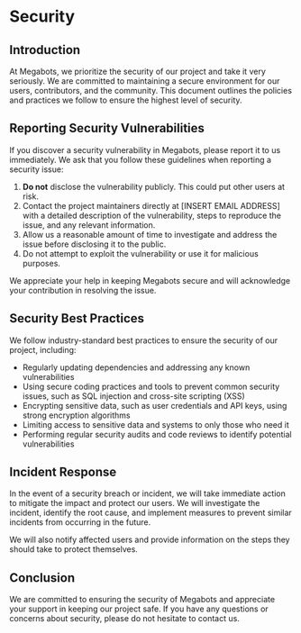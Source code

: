 # Security

## Introduction

At Megabots, we prioritize the security of our project and take it very seriously. We are committed to maintaining a secure environment for our users, contributors, and the community. This document outlines the policies and practices we follow to ensure the highest level of security.

## Reporting Security Vulnerabilities

If you discover a security vulnerability in Megabots, please report it to us immediately. We ask that you follow these guidelines when reporting a security issue:

1. **Do not** disclose the vulnerability publicly. This could put other users at risk.
2. Contact the project maintainers directly at [INSERT EMAIL ADDRESS] with a detailed description of the vulnerability, steps to reproduce the issue, and any relevant information.
3. Allow us a reasonable amount of time to investigate and address the issue before disclosing it to the public.
4. Do not attempt to exploit the vulnerability or use it for malicious purposes.

We appreciate your help in keeping Megabots secure and will acknowledge your contribution in resolving the issue.

## Security Best Practices

We follow industry-standard best practices to ensure the security of our project, including:

* Regularly updating dependencies and addressing any known vulnerabilities
* Using secure coding practices and tools to prevent common security issues, such as SQL injection and cross-site scripting (XSS)
* Encrypting sensitive data, such as user credentials and API keys, using strong encryption algorithms
* Limiting access to sensitive data and systems to only those who need it
* Performing regular security audits and code reviews to identify potential vulnerabilities

## Incident Response

In the event of a security breach or incident, we will take immediate action to mitigate the impact and protect our users. We will investigate the incident, identify the root cause, and implement measures to prevent similar incidents from occurring in the future.

We will also notify affected users and provide information on the steps they should take to protect themselves.

## Conclusion

We are committed to ensuring the security of Megabots and appreciate your support in keeping our project safe. If you have any questions or concerns about security, please do not hesitate to contact us.
